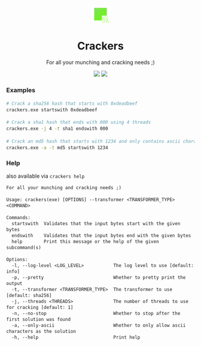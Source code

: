 <p align="center">
    <img src="./crackers/logo.png" alt="crackers-logo" style="width:10%"/>
</p>
<h1 align="center"><b>Crackers</b></h1>
<p align="center">For all your munching and cracking needs ;)</p>
<div align="center">
    <a><img src="https://img.shields.io/github/license/AtomicGamer9523/crackers"></a>
    <a href="https://www.github.com/AtomicGamer9523">
        <img src="https://img.shields.io/github/followers/atomicgamer9523?label=AtomicGamer9523%20(Me)&style=social"/>
    </a>
</div>

<h3>Examples</h3>

```bash
# Crack a sha256 hash that starts with 0xdeadbeef
crackers.exe startswith 0xdeadbeef

# Crack a sha1 hash that ends with 000 using 4 threads
crackers.exe -j 4 -t sha1 endswith 000

# Crack an md5 hash that starts with 1234 and only contains ascii characters
crackers.exe -a -t md5 startswith 1234
```

<h3>Help</h3>

also available via `crackers help`

```text
For all your munching and cracking needs ;)

Usage: crackers(exe) [OPTIONS] --transformer <TRANSFORMER_TYPE> <COMMAND>

Commands:
  startswith  Validates that the input bytes start with the given bytes
  endswith    Validates that the input bytes end with the given bytes
  help        Print this message or the help of the given subcommand(s)

Options:
  -l, --log-level <LOG_LEVEL>           The log level to use [default: info]
  -p, --pretty                          Whether to pretty print the output
  -t, --transformer <TRANSFORMER_TYPE>  The transformer to use [default: sha256]
  -j, --threads <THREADS>               The number of threads to use for cracking [default: 1]
  -n, --no-stop                         Whether to stop after the first solution was found
  -a, --only-ascii                      Whether to only allow ascii characters as the solution
  -h, --help                            Print help
```
